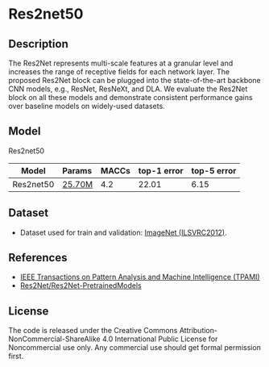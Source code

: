 <!--- Creative Commons Attribution-NonCommercial-ShareAlike 4.0 -->

# Res2net50

## Description

The Res2Net represents multi-scale features at a granular
level and increases the range of receptive fields for each
network layer. The proposed Res2Net block can be plugged
into the state-of-the-art backbone CNN models, e.g., ResNet,
ResNeXt, and DLA. We evaluate the Res2Net block on all these
models and demonstrate consistent performance gains over
baseline models on widely-used datasets.

## Model

Res2net50

|Model        |Params                                |MACCs        |top-1 error       |top-5 error       |
|-------------|:-------------------------------------|:------------|:-----------------|:-----------------|
|Res2net50    |[25.70M](res2net50_26w_4s.onnx)       |4.2          |22.01             |6.15              |

## Dataset

* Dataset used for train and validation: [ImageNet (ILSVRC2012)](http://www.image-net.org/challenges/LSVRC/2012/).

## References

* [IEEE Transactions on Pattern Analysis and Machine Intelligence (TPAMI)](https://arxiv.org/pdf/1904.01169.pdf)
* [Res2Net/Res2Net-PretrainedModels](https://github.com/Res2Net/Res2Net-PretrainedModels)

## License

The code is released under the Creative Commons
Attribution-NonCommercial-ShareAlike 4.0 International
Public License for Noncommercial use only. Any commercial
use should get formal permission first.

